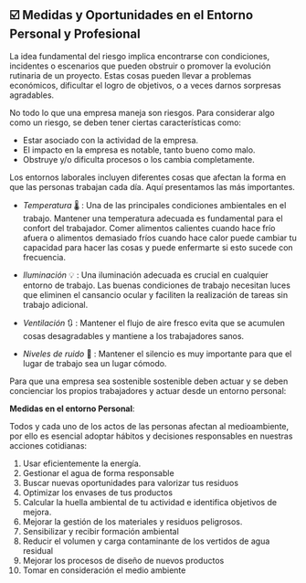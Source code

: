 ## ☑️ Medidas y Oportunidades en el Entorno Personal y Profesional

La idea fundamental del riesgo implica encontrarse con condiciones, incidentes o escenarios que pueden obstruir o promover la evolución rutinaria de un proyecto. Estas cosas pueden llevar a problemas económicos, dificultar el logro de objetivos, o a veces darnos sorpresas agradables.

No todo lo que una empresa maneja son riesgos. Para considerar algo como un riesgo, se deben tener ciertas características como:

- Estar asociado con la actividad de la empresa.
- El impacto en la empresa es notable, tanto bueno como malo.
- Obstruye y/o dificulta procesos o los cambia completamente.

Los entornos laborales incluyen diferentes cosas que afectan la forma en que las personas trabajan cada día. Aquí presentamos las más importantes.

- *Temperatura* 🌡️ : Una de las principales condiciones ambientales en el trabajo. Mantener una temperatura adecuada es fundamental para el confort del trabajador. Comer alimentos calientes cuando hace frío afuera o alimentos demasiado fríos cuando hace calor puede cambiar tu capacidad para hacer las cosas y puede enfermarte si esto sucede con frecuencia.

- *Iluminación* 💡 : Una iluminación adecuada es crucial en cualquier entorno de trabajo. Las buenas condiciones de trabajo necesitan luces que eliminen el cansancio ocular y faciliten la realización de tareas sin trabajo adicional.

- *Ventilación* 🔃 : Mantener el flujo de aire fresco evita que se acumulen cosas desagradables y mantiene a los trabajadores sanos.

- *Niveles de ruido* 🔕 : Mantener el silencio es muy importante para que el lugar de trabajo sea un lugar cómodo. 

Para que una empresa sea sostenible sostenible deben actuar y se deben concienciar los propios trabajadores y actuar desde un entorno personal:

**Medidas en el entorno Personal**:

Todos y cada uno de los actos de las personas afectan al medioambiente, por ello es esencial adoptar hábitos y decisiones responsables en nuestras acciones cotidianas:

  1. Usar eficientemente la energía.
  2. Gestionar el agua de forma responsable
  3. Buscar nuevas oportunidades para valorizar tus residuos
  4. Optimizar los envases de tus productos
  5. Calcular la huella ambiental de tu actividad e identifica objetivos de mejora.
  6. Mejorar la gestión de los materiales y residuos peligrosos.
  7. Sensibilizar y recibir formación ambiental
  8. Reducir el volumen y carga contaminante de los vertidos de agua residual
  9. Mejorar los procesos de diseño de nuevos productos
  10. Tomar en consideración el medio ambiente


